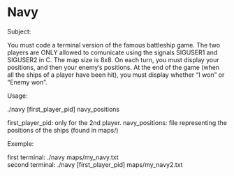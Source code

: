 # Navy

Subject:

You must code a terminal version of the famous battleship game. The two players are ONLY allowed to comunicate using the signals SIGUSER1 and SIGUSER2 in C. The map size is 8x8. On each turn, you must display your positions, and then your enemy’s positions. At the end of the game (when all the ships of a player have been hit), you must display whether “I won” or “Enemy won”.

Usage:

./navy [first_player_pid] navy_positions

first_player_pid: only for the 2nd player.
navy_positions: file representing the positions of the ships (found in maps/)

Exemple:

first terminal: ./navy maps/my_navy.txt  
second terminal: ./navy [first_player_pid] maps/my_navy2.txt
